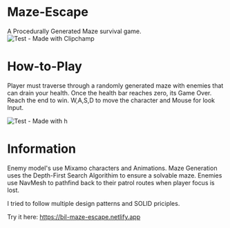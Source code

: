 # Maze-Escape

A Procedurally Generated Maze survival game.
![Test - Made with Clipchamp](https://github.com/BilGameDev/Maze-Escape/assets/107997032/a287c9e7-ad5c-4c3b-adca-fd15f476b20c)

# How-to-Play

Player must traverse through a randomly generated maze with enemies that can drain your health. Once the health bar reaches zero, its Game Over. Reach the end to win.
W,A,S,D to move the character and Mouse for look Input.

![Test - Made with h](https://github.com/BilGameDev/Maze-Escape/assets/107997032/56718f4a-4647-4ef1-841b-956f7ffea501)

# Information

Enemy model's use Mixamo characters and Animations.
Maze Generation uses the Depth-First Search Algorithim to ensure a solvable maze.
Enemies use NavMesh to pathfind back to their patrol routes when player focus is lost.

I tried to follow multiple design patterns and SOLID priciples.

Try it here: https://bil-maze-escape.netlify.app


 
